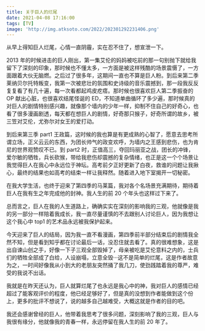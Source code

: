 ```yaml
---
title: 关于巨人的烂尾
date: 2021-04-08 17:16:00
tags: [TV]
image: 'http://img.atksoto.com/2022/202301292231406.png'
---
```


从早上得知巨人烂尾，心情一直阴霾，实在忍不住了，想宣泄一下。

2013 年的时候进击的巨人刚出，第一集艾伦的妈妈被吃前的那一句别抛下就给我留下了深刻的印象，那时候也不懂太多，一方面是被这样残酷的场景震慑了，一方面跟着大伙无脑燃。之后过了很多年，这期间一直也不算是巨人粉。到后来第二季莱纳贝尔托特叛变，我第一次被悲壮的氛围和史诗级的音乐震撼到，那一段我反反复复看了有几十遍，每一次看都起鸡皮疙瘩。那时候也很喜欢巨人第二季振奋的 OP 献出心脏，也很喜欢结尾怪诞的 ED，不知道单曲循环了多少遍，那时候真的对巨人的剧情特别感兴趣，就像那个墙内的少年一样，抑制不住自己的好奇心，也看了很多漫画剧透，每天都在想巨人的剧情，好奇那只猴子，好奇所谓的故乡，被三笠对艾伦，尤弥尔对女王的爱打动。

到后来第三季 part1 王政篇，这时候的我也算是有更成熟的心智了，愿意去思考所谓立场，正义云云的东西，为团长帅气的政变欢呼，为墙内之王感到悲伤，也为肯尼的世界观赞叹不已。到 part2 时，正值高三，夺回玛丽亚之战，团长的冲锋，爱尔敏的牺牲，兵长砍猴，带给我悲伤却震撼的复杂情绪，也正是这一个个场景让我觉得巨人在我心中永远位于神坛。高考前夕正好更新了白夜，救谁的问题让我揪心，最终的结果也如高考的结束一样让我释然。随着进入地下室揭开一切秘密。

在我大学生活，也终于迎来了第四季的马莱篇，我对各个名场景充满期待，期待着巨人在我有生之年完成他的封神。我人生的前 20 个年头也这样过下来了。

总而言之，巨人在我的人生道路上，确确实实在深刻的影响我的三观，他就像是我的另一部分一样陪着我成长，我一直尽量谨慎的不去跟别人讨论巨人，因为我想让这个我心中 top1 的艺术品永远被我保护起来。

今天迎来了巨人的结局，因为我一直不看漫画，第四季前半部分结束后的剧情我全然不知，但是看到知乎都在讨论最后一话，没忍住就去看了。真的很难想象，这是出自谏山创之手，好像一下子三观全部毁掉了，母亲被吃是艾伦意料之内的，士兵们的牺牲全部成了白给，人设崩塌，立意全毁···这不是简单的烂尾，这是作者故意为之，一时间好像我从小到大的老朋友突然捅了我几刀，使劲践踏着我的尊严，难受的我说不出话。

我就是在昨天还认为，巨人就算烂尾了也永远是我心中的神，我对巨人的感情已经超过了能客观评价的程度，他已经足够好了，但是真的没想到作者能做到这个份上，更多的批评不想说了，说的越多自己越难受，大概这就是作者的目的吧。

我还会感谢曾经的巨人，他带着我思考了很多问题，深刻影响了我的三观，巨人与我很有缘分，他就像我的青春一样，永远停留在我人生的前 20 年了。
